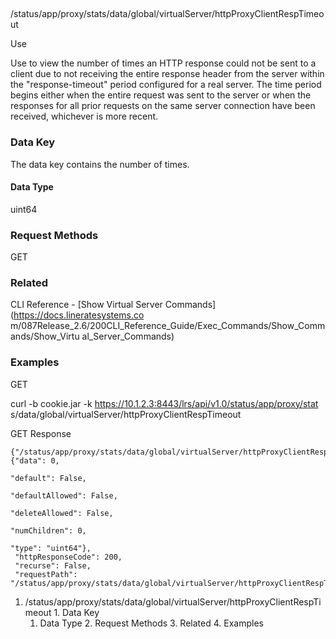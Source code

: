 ##
/status/app/proxy/stats/data/global/virtualServer/httpProxyClientRespTimeout

Use

Use to view the number of times an HTTP response could not be sent to a client
due to not receiving the entire response header from the server within the
"response-timeout" period configured for a real server. The time period begins
either when the entire request was sent to the server or when the responses
for all prior requests on the same server connection have been received,
whichever is more recent.

### Data Key

The data key contains the number of times.

#### Data Type

uint64

### Request Methods

GET

### Related

CLI Reference - [Show Virtual Server Commands](https://docs.lineratesystems.co
m/087Release_2.6/200CLI_Reference_Guide/Exec_Commands/Show_Commands/Show_Virtu
al_Server_Commands)

### Examples

GET

curl -b cookie.jar -k https://10.1.2.3:8443/lrs/api/v1.0/status/app/proxy/stat
s/data/global/virtualServer/httpProxyClientRespTimeout

GET Response

    
    
    {"/status/app/proxy/stats/data/global/virtualServer/httpProxyClientRespTimeout": {"data": 0,
                                                                                    "default": False,
                                                                                    "defaultAllowed": False,
                                                                                    "deleteAllowed": False,
                                                                                    "numChildren": 0,
                                                                                    "type": "uint64"},
     "httpResponseCode": 200,
     "recurse": False,
     "requestPath": "/status/app/proxy/stats/data/global/virtualServer/httpProxyClientRespTimeout"}
    

  1. /status/app/proxy/stats/data/global/virtualServer/httpProxyClientRespTimeout
    1. Data Key
      1. Data Type
    2. Request Methods
    3. Related
    4. Examples

